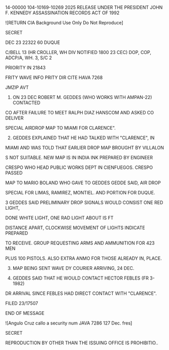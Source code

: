 14-00000
104-10169-10269
2025 RELEASE UNDER THE PRESIDENT JOHN F. KENNEDY ASSASSINATION RECORDS ACT OF 1992

![RETURN CIA Background Use Only Do Not Reproduce]

SECRET

DEC 23 22322 60 DUQUE

C/BELL 13 (HR CROLLER, WH DIV NOTIFIED 1800 23 CEC)
DOP, COP, ADCP/A, WH. 3, S/C 2

PRIORITY
IN 21843

FRITY WAVE INFO PRITY DIR CITE HAVA 7268

JMZIP AVT

1. ON 23 DEC ROBERT M. GEDDES (WHO WORKS WITH AMPAN-22) CONTACTED

CO AFTER FAILURE TO MEET RALPH DIAZ HANSCOM AND ASKED CO DELIVER

SPECIAL AIRDROP MAP TO MIAMI FOR CLARENCE".

2. GEDDES EXPLAINED THAT HE HAD TALKED WITH "CLARENCE", IN

MIAMI AND WAS TOLD THAT EARLIER DROP MAP BROUGHT BY VILLALON

S NOT SUITABLE. NEW MAP IS IN INDIA INK PREPARED BY ENGINEER

CRESPO WHO HEAD PUBLIC WORKS DEPT IN CIENFUEGOS. CRESPO PASSED

MAP TO MARIO BOLAND WHO GAVE TO GEDDES GEDDE SAID, AIR DROP

SPECIAL FOR LIMAS, RAMIREZ, MONTIEL. AND PORTION FOR DUQUE.

3 GEDDES SAID PRELIMINARY DROP SIGNALS WOULD CONSIST ONE RED LIGHT,

DONE WHITE LIGHT, ONE RAD LIGHT ABOUT IS FT

DISTANCE APART, CLOCKWISE MOVEMENT OF LIGHTS INDICATE PREPARED

TO RECEIVE. GROUP REQUESTING ARMS AND AMMUNITION FOR 423 MEN

PLUS 100 PISTOLS. ALSO EXTRA ANMO FOR THOSE ALREADY IN, PLACE.

3. MAP BEING SENT WAVE DY COURIER ARRIVING, 24 DEC.

4. GEDDES SAID THAT HE WOULD CONTACT HECTOR FEBLES (FR 3-1982)

DR ARRIVAL SINCE FEBLES HAD DIRECT CONTACT WITH "CLARENCE".

FILED 23/17507

END OF MESSAGE

![Angulo Cruz callo a security num JAVA 7286 127 Dec. fres]

SECRET

REPRODUCTION BY OTHER THAN THE ISSUING OFFICE IS PROHIBITIO..
